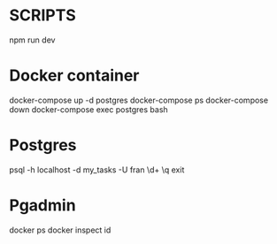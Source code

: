 # SCRIPTS
npm run dev

# Docker container
docker-compose up -d postgres
docker-compose ps
docker-compose down
docker-compose exec postgres bash

# Postgres
psql -h localhost -d my_tasks -U fran
\d+
\q
exit

# Pgadmin
docker ps
docker inspect id
